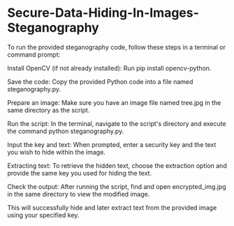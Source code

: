 # Secure-Data-Hiding-In-Images-Steganography

To run the provided steganography code, follow these steps in a terminal or command prompt:

Install OpenCV (if not already installed): Run pip install opencv-python.

Save the code: Copy the provided Python code into a file named steganography.py.

Prepare an image: Make sure you have an image file named tree.jpg in the same directory as the script.

Run the script: In the terminal, navigate to the script's directory and execute the command python steganography.py.

Input the key and text: When prompted, enter a security key and the text you wish to hide within the image.

Extracting text: To retrieve the hidden text, choose the extraction option and provide the same key you used for hiding the text.

Check the output: After running the script, find and open encrypted_img.jpg in the same directory to view the modified image.

This will successfully hide and later extract text from the provided image using your specified key.
